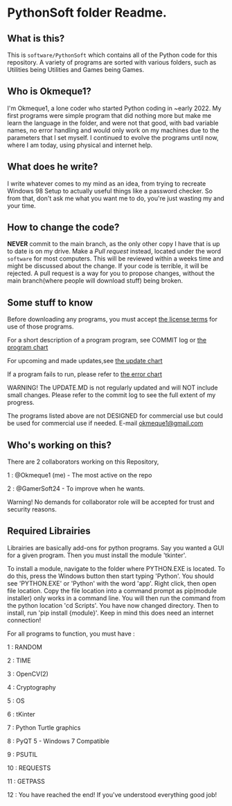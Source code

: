 # PythonSoft folder Readme.

## What is this?

This is `software/PythonSoft` which contains all of the Python code for this repository. A variety of programs are sorted with various folders, such as Utilities being Utilities and Games being Games. 

## Who is Okmeque1?

I'm Okmeque1, a lone coder who started Python coding in ~early 2022. My first programs were simple program that did nothing more but make me learn the language in the folder, and were not that good, with bad variable names, no error handling and would only work on my machines due to the parameters that I set myself. I continued to evolve the programs until now, where I am today, using physical and internet help.

## What does he write?

I write whatever comes to my mind as an idea, from trying to recreate Windows 98 Setup to actually useful things like a password checker. So from that, don't ask me what you want me to do, you're just wasting my and your time.

## How to change the code?

**NEVER** commit to the main branch, as the only other copy I have that is up to date is on my drive. Make a *Pull request* instead, located under the word `software` for most computers. This will be reviewed within a weeks time and might be discussed about the change. If your code is terrible, it will be rejected. A pull request is a way for you to propose changes, without the main branch(where people will download stuff) being broken. 

## Some stuff to know


Before downloading any programs, you must accept [the license terms](https://github.com/Okmeque1/software/blob/main/LICENSE.md) for use of those programs.

For a short description of a program program, see COMMIT log or [the program chart](https://github.com/Okmeque1/software/blob/main/Programs.md)

For upcoming and made updates,see [the update chart](https://github.com/Okmeque1/software/blob/main/UPDATE.MD)

If a program fails to run, please refer to [the error chart](https://github.com/Okmeque1/software/blob/main/PythonSoft/errors.md)

WARNING! The UPDATE.MD is not regularly updated and will NOT include small changes. Please refer to the commit log to see the full extent of my progress.

The programs listed above are not DESIGNED for commercial use but could be used for commercial use if needed. E-mail okmeque1@gmail.com

## Who's working on this?

There are 2 collaborators working on this Repository,

1 : @Okmeque1 (me) - The most active on the repo

2 : @GamerSoft24 - To improve when he wants.

Warning! No demands for collaborator role will be accepted for trust and security reasons.

## Required Librairies

Librairies are basically add-ons for python programs. Say you wanted a GUI for a given program. Then you must install the module 'tkinter'. 

To install a module, navigate to the folder where PYTHON.EXE is located. To do this, press the Windows button then start typing 'Python'. You should see 'PYTHON.EXE' or 'Python' with the word 'app'. Right click, then open file location. Copy the file location into a command prompt as pip(module installer) only works in a command line. You will then run the command from the python location 'cd Scripts'. You have now changed directory. Then to install, run 'pip install {module}'. Keep in mind this does need an internet connection!

For all programs to function, you must have : 

1 : RANDOM


2 : TIME


3 : OpenCV(2)


4 : Cryptography


5 : OS


6 : tKinter


7 : Python Turtle graphics


8 : PyQT 5 - Windows 7 Compatible


9 : PSUTIL


10 : REQUESTS


11 : GETPASS


12 : You have reached the end! If you've understood everything good job!
